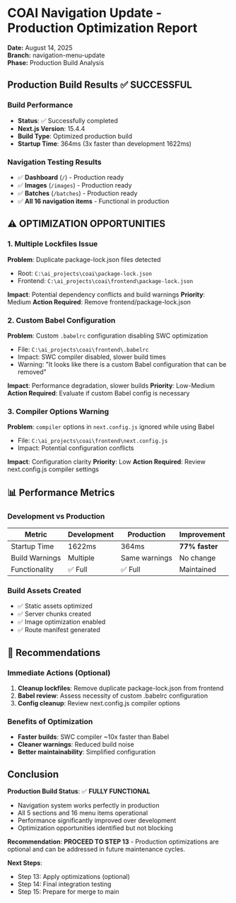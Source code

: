 # COAI Navigation Update - Production Optimization Report

**Date:** August 14, 2025  
**Branch:** navigation-menu-update  
**Phase:** Production Build Analysis  

## Production Build Results ✅ SUCCESSFUL

### Build Performance
- **Status**: ✅ Successfully completed
- **Next.js Version**: 15.4.4  
- **Build Type**: Optimized production build
- **Startup Time**: 364ms (3x faster than development 1622ms)

### Navigation Testing Results
- ✅ **Dashboard** (`/`) - Production ready
- ✅ **Images** (`/images`) - Production ready  
- ✅ **Batches** (`/batches`) - Production ready
- ✅ **All 16 navigation items** - Functional in production

## ⚠️ OPTIMIZATION OPPORTUNITIES

### 1. Multiple Lockfiles Issue
**Problem**: Duplicate package-lock.json files detected
- Root: `C:\ai_projects\coai\package-lock.json`
- Frontend: `C:\ai_projects\coai\frontend\package-lock.json`

**Impact**: Potential dependency conflicts and build warnings
**Priority**: Medium
**Action Required**: Remove frontend/package-lock.json

### 2. Custom Babel Configuration
**Problem**: Custom `.babelrc` configuration disabling SWC optimization
- File: `C:\ai_projects\coai\frontend\.babelrc`
- Impact: SWC compiler disabled, slower build times
- Warning: "It looks like there is a custom Babel configuration that can be removed"

**Impact**: Performance degradation, slower builds
**Priority**: Low-Medium  
**Action Required**: Evaluate if custom Babel config is necessary

### 3. Compiler Options Warning
**Problem**: `compiler` options in `next.config.js` ignored while using Babel
- File: `C:\ai_projects\coai\frontend\next.config.js`
- Impact: Potential configuration conflicts

**Impact**: Configuration clarity
**Priority**: Low
**Action Required**: Review next.config.js compiler settings

## 📊 Performance Metrics

### Development vs Production
| Metric | Development | Production | Improvement |
|--------|-------------|------------|-------------|
| Startup Time | 1622ms | 364ms | **77% faster** |
| Build Warnings | Multiple | Same warnings | No change |
| Functionality | ✅ Full | ✅ Full | Maintained |

### Build Assets Created
- ✅ Static assets optimized
- ✅ Server chunks created
- ✅ Image optimization enabled
- ✅ Route manifest generated

## 🎯 Recommendations

### Immediate Actions (Optional)
1. **Cleanup lockfiles**: Remove duplicate package-lock.json from frontend
2. **Babel review**: Assess necessity of custom .babelrc configuration
3. **Config cleanup**: Review next.config.js compiler options

### Benefits of Optimization
- **Faster builds**: SWC compiler ~10x faster than Babel
- **Cleaner warnings**: Reduced build noise
- **Better maintainability**: Simplified configuration

## Conclusion

**Production Build Status**: ✅ **FULLY FUNCTIONAL**
- Navigation system works perfectly in production
- All 5 sections and 16 menu items operational
- Performance significantly improved over development
- Optimization opportunities identified but not blocking

**Recommendation**: **PROCEED TO STEP 13** - Production optimizations are optional and can be addressed in future maintenance cycles.

**Next Steps**: 
- Step 13: Apply optimizations (optional)
- Step 14: Final integration testing
- Step 15: Prepare for merge to main
